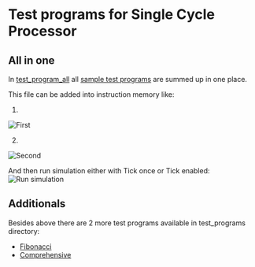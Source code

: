 # Test programs for Single Cycle Processor

## All in one
In [test_program_all](https://github.com/ahmedavid/csaprojgroupd/blob/main/test_programs/test_program_all) all [sample test programs](https://github.com/ahmedavid/csaprojgroupd/tree/main/test_programs/samples) are summed up in one place.

This file can be added into instruction memory like: 

1.
![First](https://drive.google.com/uc?export=view&id=1geaBQo_pR8ASlXVD4HMQw4NKmf5Wt8VL)

2.
![Second](https://drive.google.com/uc?export=view&id=1PSAlIjqiMAS9qQo_VccMLIT3UOlgCxQC)

And then run simulation either with Tick once or Tick enabled:
![Run simulation](https://drive.google.com/uc?export=view&id=1geaBQo_pR8ASlXVD4HMQw4NKmf5Wt8VL)

## Additionals

Besides above there are 2 more test programs available in test_programs directory:
  * [Fibonacci](https://github.com/ahmedavid/csaprojgroupd/blob/main/test_programs/fibonacci)
  * [Comprehensive](https://github.com/ahmedavid/csaprojgroupd/blob/main/test_programs/comprehensive)

